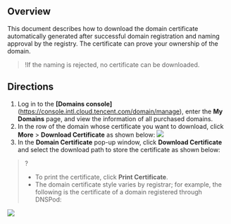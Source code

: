 


## Overview

This document describes how to download the domain certificate automatically generated after successful domain registration and naming approval by the registry. The certificate can prove your ownership of the domain.
>!If the naming is rejected, no certificate can be downloaded.

## Directions
1. Log in to the **[Domains console]**(https://console.intl.cloud.tencent.com/domain/manage), enter the **My Domains** page, and view the information of all purchased domains.
2. In the row of the domain whose certificate you want to download, click **More** > **Download Certificate** as shown below:
![](https://main.qcloudimg.com/raw/09aba323fe7767bd78d4c90d837aba14.png)
3. In the **Domain Certificate** pop-up window, click **Download Certificate** and select the download path to store the certificate as shown below:
>? 
>- To print the certificate, click **Print Certificate**.
>- The domain certificate style varies by registrar; for example, the following is the certificate of a domain registered through DNSPod:
>
![](https://main.qcloudimg.com/raw/4201013a7434f18dbd8c5970db3b2c6e.png)
 
 
